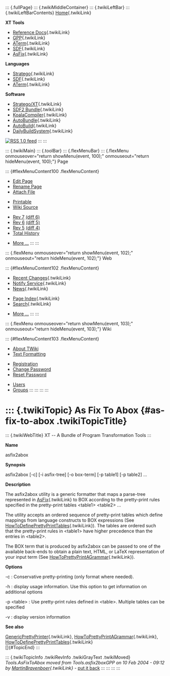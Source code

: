 ::: {.fullPage}
::: {.twikiMiddleContainer}
::: {.twikiLeftBar}
::: {.twikiLeftBarContents}
[Home](WebHome){.twikiLink}

**XT Tools**

-   [Reference Docs](ToolReference){.twikiLink}
-   [GPP](GenericPrettyPrinter){.twikiLink}
-   [ATerm](ATermTools){.twikiLink}
-   [SDF](SdfTools){.twikiLink}
-   [AsFix](AsFixTools){.twikiLink}

**Languages**

-   [Stratego](../Stratego/WebHome){.twikiLink}
-   [SDF](../Sdf/WebHome){.twikiLink}
-   [ATerm](ATermFormat){.twikiLink}

**Software**

-   [Stratego/XT](../Stratego/StrategoDownload){.twikiLink}
-   [SDF2 Bundle](../Sdf/SdfBundle){.twikiLink}
-   [KoalaCompiler](KoalaCompiler){.twikiLink}
-   [AutoBundle](AutoBundle){.twikiLink}
-   [AutoBuild](AutoBuild){.twikiLink}
-   [DailyBuildSystem](DailyBuildSystem){.twikiLink}

[![](http://www.program-transformation.org/twiki/pub/rss.gif "RSS 1.0 feed")](http://www.program-transformation.org/twiki/bin/view/Tools/WebRss?skin=rss)
:::
:::

::: {.twikiMain}
::: {.toolBar}
::: {.flexMenuBar}
::: {.flexMenu onmouseover="return showMenu(event, 100);" onmouseout="return hideMenu(event, 100);"}
Page

::: {#flexMenuContent100 .flexMenuContent}
-   [Edit
    Page](http://www.program-transformation.org/edit/Tools/AsFixToAbox?t=1536826732)
-   [Rename
    Page](http://www.program-transformation.org/rename/Tools/AsFixToAbox)
-   [Attach
    File](http://www.program-transformation.org/attach/Tools/AsFixToAbox)

<!-- -->

-   [Printable](http://www.program-transformation.org/view/Tools/AsFixToAbox?skin=print.pattern)
-   [Wiki
    Source](http://www.program-transformation.org/view/Tools/AsFixToAbox?skin=text&raw=on&contenttype=text/plain)

<!-- -->

-   [Rev
    7](http://www.program-transformation.org/view/Tools/AsFixToAbox?rev=1.7)
    [(diff 6)](http://www.program-transformation.org/rdiff/Tools/AsFixToAbox?rev1=1.7&rev2=1.6)
-   [Rev
    6](http://www.program-transformation.org/view/Tools/AsFixToAbox?rev=1.6)
    [(diff 5)](http://www.program-transformation.org/rdiff/Tools/AsFixToAbox?rev1=1.6&rev2=1.5)
-   [Rev
    5](http://www.program-transformation.org/view/Tools/AsFixToAbox?rev=1.5)
    [(diff 4)](http://www.program-transformation.org/rdiff/Tools/AsFixToAbox?rev1=1.5&rev2=1.4)
-   [Total
    History](http://www.program-transformation.org/rdiff/Tools/AsFixToAbox)

<!-- -->

-   [More
    \...](http://www.program-transformation.org/oops/Tools/AsFixToAbox?template=oopsmore&param1=1.7&param2=1.7)
:::
:::

::: {.flexMenu onmouseover="return showMenu(event, 102);" onmouseout="return hideMenu(event, 102);"}
Web

::: {#flexMenuContent102 .flexMenuContent}
-   [Recent Changes](WebChanges){.twikiLink}
-   [Notify Service](WebNotify){.twikiLink}
-   [News](WebNews){.twikiLink}

<!-- -->

-   [Page Index](WebIndex){.twikiLink}
-   [Search](WebSearch){.twikiLink}

<!-- -->

-   [More
    \...](http://www.program-transformation.org/oops/Tools/AsFixToAbox?template=oopsmore&param1=1.7&param2=1.7)
:::
:::

::: {.flexMenu onmouseover="return showMenu(event, 103);" onmouseout="return hideMenu(event, 103);"}
Wiki

::: {#flexMenuContent103 .flexMenuContent}
-   [About
    TWiki](http://www.program-transformation.org/view/TWiki/WebHome)
-   [Text
    Formatting](http://www.program-transformation.org/view/TWiki/TextFormattingRules)

<!-- -->

-   [Registration](http://www.program-transformation.org/view/TWiki/TWikiRegistration)
-   [Change
    Password](http://www.program-transformation.org/view/TWiki/ChangePassword)
-   [Reset
    Password](http://www.program-transformation.org/view/TWiki/ResetPassword)

<!-- -->

-   [Users](http://www.program-transformation.org/view/Main/TWikiUsers)
-   [Groups](http://www.program-transformation.org/view/Main/TWikiGroups)
:::
:::
:::
:::

::: {.twikiTopic}
As Fix To Abox {#as-fix-to-abox .twikiTopicTitle}
==============

::: {.twikiWebTitle}
XT \-- A Bundle of Program Transformation Tools
:::

**Name**

asfix2abox

**Synopsis**

asfix2abox \[-c\] \[-i asfix-tree\] \[-o box-term\] \[-p table1\] \[-p
table2\] \...

**Description**

The asfix2abox utility is a generic formatter that maps a parse-tree
represented in [AsFix](AsFix){.twikiLink} to BOX according to the
pretty-print rules specified in the pretty-print tables \<table1\>
\<table2\> \...

The utility accepts an ordered sequence of pretty-print tables which
define mappings from language constructs to BOX expressions (See
[HowToDefinePrettyPrintTables](HowToDefinePrettyPrintTables){.twikiLink}).
The tables are ordered such that the pretty-print rules in \<table1\>
have higher precedence than the entries in \<table2\>.

The BOX term that is produced by asfix2abox can be passed to one of the
available back-ends to obtain a plain text, HTML, or LaTeX
representation of your input term (See
[HowToPrettyPrintAGrammar](HowToPrettyPrintAGrammar){.twikiLink}).

**Options**

 -c
:   Conservative pretty-printing (only format where needed).

<!-- -->

 -h
:   display usage information. Use this option to get information on
    additional options

<!-- -->

 -p \<table\>
:   Use pretty-print rules defined in \<table\>. Multiple tables can be
    specified

<!-- -->

 -v
:   display version information

**See also**

[GenericPrettyPrinter](GenericPrettyPrinter){.twikiLink},
[HowToPrettyPrintAGrammar](HowToPrettyPrintAGrammar){.twikiLink},
[HowToDefinePrettyPrintTables](HowToDefinePrettyPrintTables){.twikiLink}\
[]{#TopicEnd}
:::

::: {.twikiTopicInfo .twikiRevInfo .twikiGrayText .twikiMoved}
*Tools.AsFixToAbox moved from Tools.asfix2boxGPP on 10 Feb 2004 - 09:12
by [MartinBravenboer](../Main/MartinBravenboer){.twikiLink}* - [put it
back](http://www.program-transformation.org/rename/Tools/AsFixToAbox?newweb=Tools&newtopic=asfix2boxGPP&confirm=on "Click to move topic back to previous location, with option to change references.")
:::
:::
:::
:::
